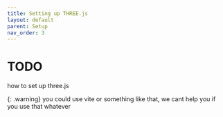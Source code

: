 ```yaml
---
title: Setting up THREE.js
layout: default
parent: Setup
nav_order: 3
---
```


# TODO

how to set up three.js

{: .warning}
you could use vite or something like that, we cant help you if you use that whatever